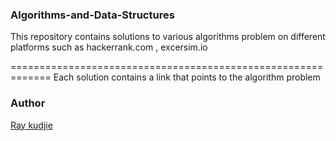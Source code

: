 ### Algorithms-and-Data-Structures
This repository contains solutions to various algorithms problem on different platforms such as hackerrank.com , excersim.io


=============================================================
Each solution contains a link that points to the algorithm problem


### Author
[Ray kudjie](https://github.com/kudjieRaymond)